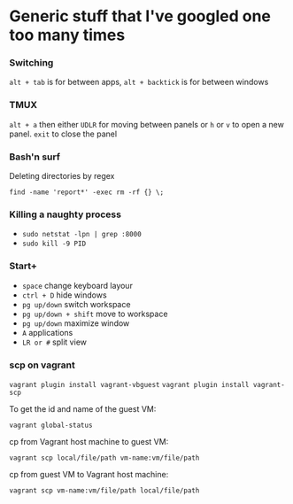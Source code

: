 # Generic stuff that I've googled one too many times

### Switching

`alt + tab` is for between apps, `alt + backtick` is for between windows

### TMUX

`alt + a` then either `UDLR` for moving between panels or `h` or `v` to open a new panel. `exit` to close the panel

### Bash'n surf

Deleting directories by regex

`find -name 'report*' -exec rm -rf {} \;`

### Killing a naughty process

- `sudo netstat -lpn | grep :8000`
- `sudo kill -9 PID`

### Start+

- `space` change keyboard layour
- `ctrl + D` hide windows
- `pg up/down` switch workspace
- `pg up/down + shift` move to workspace
- `pg up/down` maximize window
- `A` applications
- `LR or #` split view

### scp on vagrant

`vagrant plugin install vagrant-vbguest`
`vagrant plugin install vagrant-scp`

To get the id and name of the guest VM:

`vagrant global-status`

cp from Vagrant host machine to guest VM:

`vagrant scp local/file/path vm-name:vm/file/path`

cp from guest VM to Vagrant host machine:

`vagrant scp vm-name:vm/file/path local/file/path`
